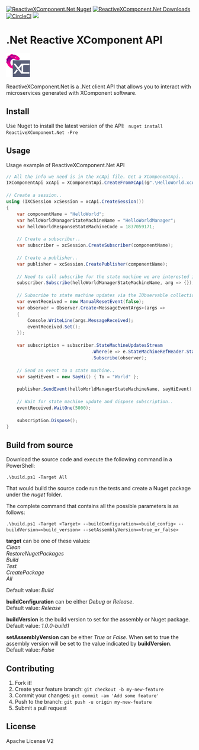 
[![ReactiveXComponent.Net Nuget](https://img.shields.io/nuget/v/ReactiveXComponent.Net.svg)](https://www.nuget.org/packages/ReactiveXComponent.Net)  [![ReactiveXComponent.Net Downloads](https://img.shields.io/nuget/dt/ReactiveXComponent.Net.svg)](https://www.nuget.org/packages/ReactiveXComponent.Net) [![CircleCI](https://circleci.com/gh/fle-bach/ReactiveXComponent.Net.svg?style=svg)](https://circleci.com/gh/fle-bach/ReactiveXComponent.Net) [![](http://slack.xcomponent.com/badge.svg)](http://slack.xcomponent.com/)

# .Net Reactive XComponent API

<img src="logo.png" width="64" height="64" />

ReactiveXComponent.Net is a .Net client API that allows you to interact with microservices generated with XComponent software.

## Install

Use Nuget to install the latest version of the API:
``` nuget install ReactiveXComponent.Net -Pre```

## Usage

Usage example of ReactiveXComponent.Net API
```csharp
// All the info we need is in the xcApi file. Get a XComponentApi..
IXComponentApi xcApi = XComponentApi.CreateFromXCApi(@".\HelloWorld.xcApi");

// Create a session..
using (IXCSession xcSession = xcApi.CreateSession())
{
    var componentName = "HelloWorld";
    var helloWorldManagerStateMachineName = "HelloWorldManager";
    var helloWorldResponseStateMachineCode = 1837059171;

    // Create a subscriber..
    var subscriber = xcSession.CreateSubscriber(componentName);

    // Create a publisher..
    var publisher = xcSession.CreatePublisher(componentName);

    // Need to call subscribe for the state machine we are interested in..
    subscriber.Subscribe(helloWorldManagerStateMachineName, arg => {});

    // Subscribe to state machine updates via the IObservable collection..
    var eventReceived = new ManualResetEvent(false);
    var observer = Observer.Create<MessageEventArgs>(args =>
    {
        Console.WriteLine(args.MessageReceived);
        eventReceived.Set();
    });

    var subscription = subscriber.StateMachineUpdatesStream
                                .Where(e => e.StateMachineRefHeader.StateMachineCode == helloWorldResponseStateMachineCode)
                                .Subscribe(observer);

    // Send an event to a state machine..
    var sayHiEvent = new SayHi() { To = "World" };

    publisher.SendEvent(helloWorldManagerStateMachineName, sayHiEvent);

    // Wait for state machine update and dispose subscription..
    eventReceived.WaitOne(5000);

    subscription.Dispose();
}
```

## Build from source
Download the source code and execute the following command in a PowerShell:
``` 
.\build.ps1 -Target All
```
That would build the source code run the tests and create a Nuget package under the *nuget* folder.

The complete command that contains all the possible parameters is as follows:
``` 
.\build.ps1 -Target <Target> --buildConfiguration=<build_config> --buildVersion=<build_version> --setAssemblyVersion=<true_or_false>
```

**target** can be one of these values:   
*Clean*  
*RestoreNugetPackages*  
*Build*  
*Test*  
*CreatePackage*  
*All*  

Default value: *Build*

**buildConfiguration** can be either *Debug* or *Release*.  
Default value: *Release* 

**buildVersion** is the build version to set for the assembly or Nuget package.  
Default value: *1.0.0-build1*

**setAssemblyVersion** can be either *True* or *False*. When set to true the assembly version will be set to the value indicated by **buildVersion**.  
Default value: *False*

## Contributing
1. Fork it!
2. Create your feature branch: `git checkout -b my-new-feature`
3. Commit your changes: `git commit -am 'Add some feature'`
4. Push to the branch: `git push -u origin my-new-feature`
5. Submit a pull request

## License
Apache License V2

